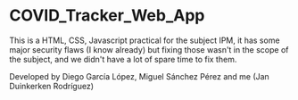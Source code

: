 # COVID_Tracker_Web_App
 
This is a HTML, CSS, Javascript practical for the subject IPM, it has some major security flaws (I know already) but fixing those wasn't in the scope of the subject, and we didn't have a lot of spare time to fix them.

Developed by Diego García López, Miguel Sánchez Pérez and me (Jan Duinkerken Rodríguez)
